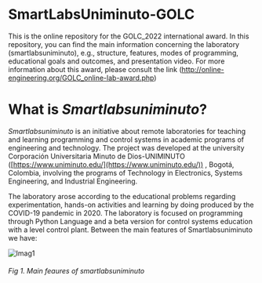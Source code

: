 # SmartLabsUniminuto-GOLC

This is the online repository for the GOLC_2022 international award. In this repository, you can find the main information concerning the laboratory (smartlabsuniminuto), e.g., structure, features, modes of programming, educational goals and outcomes, and presentation video. For more information about this award, please consult the link (http://online-engineering.org/GOLC_online-lab-award.php)

# What is *Smartlabsuniminuto*?

*Smartlabsuniminuto*  is an initiative about remote laboratories for teaching and learning programming and control systems in academic programs of engineering and technology. The project was developed at the university Corporación Universitaria Minuto de Dios-UNIMINUTO ([https://www.uniminuto.edu/](https://www.uniminuto.edu/)) , Bogotá, Colombia, involving the programs of Technology in Electronics, Systems Engineering, and Industrial Engineering. 

The laboratory arose according to the educational problems regarding experimentation, hands-on activities and learning by doing produced by the COVID-19 pandemic in 2020. The laboratory is focused on programming through Python Language and a beta version for control systems education with a level control plant. Between the main features of Smartlabsuniminuto we have:

![Imag1](https://user-images.githubusercontent.com/11606241/134402881-b8cdf087-b711-47e8-a7af-957d2e8d9cab.png)
###### Fig 1. Main feaures of smartlabsuniminuto

